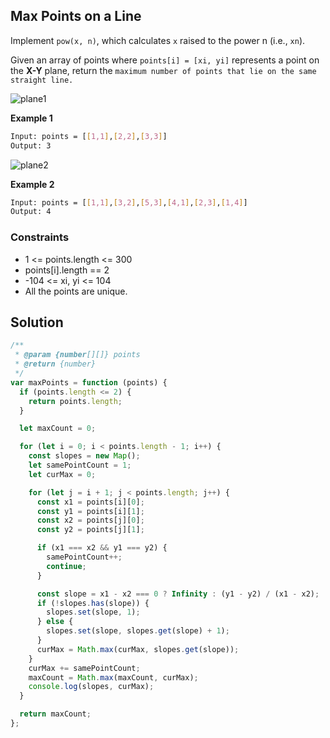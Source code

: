 ## Max Points on a Line

Implement `pow(x, n)`, which calculates `x` raised to the power n (i.e., `xn`).

Given an array of points where `points[i] = [xi, yi]` represents a point on the **X-Y** plane, return the `maximum number of points that lie on the same straight line.`

![plane1](https://github.com/surshreya/leetcode/assets/118065908/6935298b-6aa9-47e3-ad35-ae2d902ebb72)

**Example 1**

```bash
Input: points = [[1,1],[2,2],[3,3]]
Output: 3
```

![plane2](https://github.com/surshreya/leetcode/assets/118065908/bc99225e-2a8e-4239-ae13-1bf2bb6cc1e5)

**Example 2**

```bash
Input: points = [[1,1],[3,2],[5,3],[4,1],[2,3],[1,4]]
Output: 4
```

### Constraints

- 1 <= points.length <= 300
- points[i].length == 2
- -104 <= xi, yi <= 104
- All the points are unique.

## Solution

```javascript
/**
 * @param {number[][]} points
 * @return {number}
 */
var maxPoints = function (points) {
  if (points.length <= 2) {
    return points.length;
  }

  let maxCount = 0;

  for (let i = 0; i < points.length - 1; i++) {
    const slopes = new Map();
    let samePointCount = 1;
    let curMax = 0;

    for (let j = i + 1; j < points.length; j++) {
      const x1 = points[i][0];
      const y1 = points[i][1];
      const x2 = points[j][0];
      const y2 = points[j][1];

      if (x1 === x2 && y1 === y2) {
        samePointCount++;
        continue;
      }

      const slope = x1 - x2 === 0 ? Infinity : (y1 - y2) / (x1 - x2);
      if (!slopes.has(slope)) {
        slopes.set(slope, 1);
      } else {
        slopes.set(slope, slopes.get(slope) + 1);
      }
      curMax = Math.max(curMax, slopes.get(slope));
    }
    curMax += samePointCount;
    maxCount = Math.max(maxCount, curMax);
    console.log(slopes, curMax);
  }

  return maxCount;
};
```
